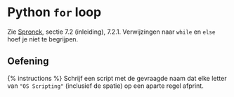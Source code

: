 # Python `for` loop
Zie [Spronck](http://www.spronck.net/pythonbook/pythonboek.pdf), sectie 7.2 (inleiding), 7.2.1. Verwijzingen naar `while` en `else` hoef je niet te begrijpen.

## Oefening
{% instructions %}
Schrijf een script met de gevraagde naam dat elke letter van `"OS Scripting"` (inclusief de spatie) op een aparte regel afprint.
